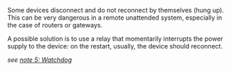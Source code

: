 
Some devices disconnect and do not reconnect by themselves (hung up). This can be very dangerous in a remote unattended system, especially in the case of routers or gateways.

A possible solution is to use a relay that momentarily interrupts the power supply to the device: on the restart, usually, the device should reconnect.

_see [note 5: Watchdog](https://github.com/msillano/tuyaDEAMON-applications/wiki/note-5:-Watchdog-for-IOT)_
